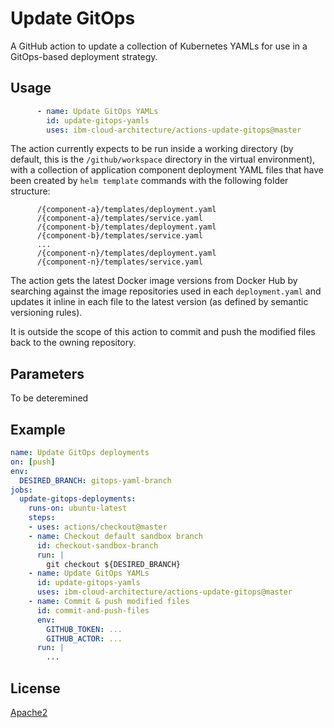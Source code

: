 # Update GitOps

A GitHub action to update a collection of Kubernetes YAMLs for use in a GitOps-based deployment strategy.

## Usage

```yml
      - name: Update GitOps YAMLs
        id: update-gitops-yamls
        uses: ibm-cloud-architecture/actions-update-gitops@master
```

The action currently expects to be run inside a working directory (by default, this is the `/github/workspace` directory in the virtual environment), with a collection of application component deployment YAML files that have been created by `helm template` commands with the following folder structure:

```
      /{component-a}/templates/deployment.yaml
      /{component-a}/templates/service.yaml
      /{component-b}/templates/deployment.yaml
      /{component-b}/templates/service.yaml
      ...
      /{component-n}/templates/deployment.yaml
      /{component-n}/templates/service.yaml
```

The action gets the latest Docker image versions from Docker Hub by searching against the image repositories used in each `deployment.yaml` and updates it inline in each file to the latest version (as defined by semantic versioning rules).

It is outside the scope of this action to commit and push the modified files back to the owning repository.

## Parameters

To be deteremined

## Example
```yml
name: Update GitOps deployments
on: [push]
env:
  DESIRED_BRANCH: gitops-yaml-branch
jobs:
  update-gitops-deployments:
    runs-on: ubuntu-latest
    steps:
    - uses: actions/checkout@master
    - name: Checkout default sandbox branch
      id: checkout-sandbox-branch
      run: |
        git checkout ${DESIRED_BRANCH}
    - name: Update GitOps YAMLs
      id: update-gitops-yamls
      uses: ibm-cloud-architecture/actions-update-gitops@master
    - name: Commit & push modified files
      id: commit-and-push-files
      env:
        GITHUB_TOKEN: ...
        GITHUB_ACTOR: ...
      run: |
        ...
```

## License
[Apache2](https://github.com/ibm-cloud-architecture/actions-update-gitops/blob/master/LICENSE)
